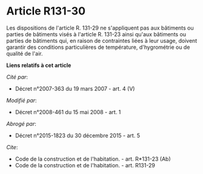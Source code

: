 # Article R131-30

Les dispositions de l'article R. 131-29 ne s'appliquent pas aux bâtiments ou parties de bâtiments visés à l'article R. 131-23
ainsi qu'aux bâtiments ou parties de bâtiments qui, en raison de contraintes liées à leur usage, doivent garantir des
conditions particulières de température, d'hygrométrie ou de qualité de l'air.

**Liens relatifs à cet article**

_Cité par_:

  - Décret n°2007-363 du 19 mars 2007 - art. 4 (V)

_Modifié par_:

  - Décret n°2008-461 du 15 mai 2008 - art. 1

_Abrogé par_:

  - Décret n°2015-1823 du 30 décembre 2015 - art. 5

_Cite_:

  - Code de la construction et de l'habitation. - art. R*131-23 (Ab)
  - Code de la construction et de l'habitation. - art. R131-29
